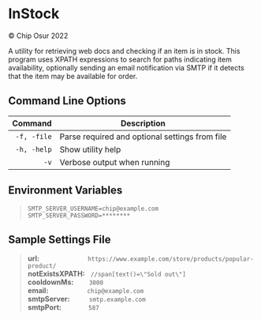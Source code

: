 
# InStock

© Chip Osur 2022

A utility for retrieving web docs and checking if an item is in stock.
This program uses XPATH expressions to search for paths indicating item availability, optionally sending an email notification via SMTP if it detects that the item may be available for order.

## Command Line Options

| Command     | Description                                    |
|------------:| -----------------------------------------------|
| `-f, -file` | Parse required and optional settings from file |
| `-h, -help` | Show utility help                              |
| `-v`        | Verbose output when running                    |

## Environment Variables

>`SMTP_SERVER_USERNAME=chip@example.com`  
>`SMTP_SERVER_PASSWORD=********`  

## Sample Settings File

>**url:** &nbsp;&nbsp;&nbsp;&nbsp;&nbsp;&nbsp;&nbsp;&nbsp;&nbsp;&nbsp;&nbsp;&nbsp;&nbsp;&nbsp;&nbsp;&nbsp;&nbsp;&nbsp;&nbsp;&nbsp;&nbsp;&nbsp;&nbsp;&nbsp;`https://www.example.com/store/products/popular-product/`  
>**notExistsXPATH:** &nbsp;&nbsp;`//span[text()=\"Sold out\"]`  
>**cooldownMs:** &nbsp;&nbsp;&nbsp;&nbsp;&nbsp;&nbsp;&nbsp;`3000`  
>**email:** &nbsp;&nbsp;&nbsp;&nbsp;&nbsp;&nbsp;&nbsp;&nbsp;&nbsp;&nbsp;&nbsp;&nbsp;&nbsp;&nbsp;&nbsp;&nbsp;&nbsp;&nbsp;&nbsp;`chip@example.com`  
>**smtpServer:** &nbsp;&nbsp;&nbsp;&nbsp;&nbsp;&nbsp;&nbsp;&nbsp;&nbsp;`smtp.example.com`  
>**smtpPort:** &nbsp;&nbsp;&nbsp;&nbsp;&nbsp;&nbsp;&nbsp;&nbsp;&nbsp;&nbsp;&nbsp;&nbsp;&nbsp;`587`  